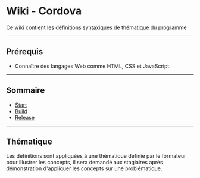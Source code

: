 # Wiki - Cordova

Ce wiki contient les définitions syntaxiques de thématique du programme

___

## Prérequis

* Connaître des langages Web comme HTML, CSS et JavaScript.

___

## Sommaire

* [Start](https://github.com/m2i-cyril/Cordova/wiki/01)
* [Build](https://github.com/m2i-cyril/Cordova/wiki/02)
* [Release](https://github.com/m2i-cyril/Cordova/wiki/03)

___

## Thématique

Les définitions sont appliquées à une thématique définie par le formateur pour illustrer les concepts, il sera demandé aux stagiaires après démonstration d'appliquer les concepts sur une problématique.
